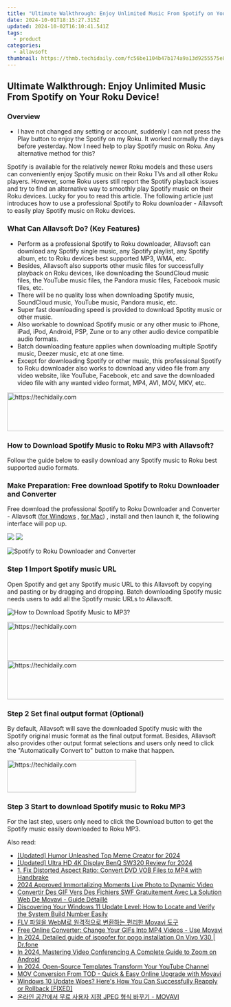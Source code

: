 ```yaml
---
title: "Ultimate Walkthrough: Enjoy Unlimited Music From Spotify on Your Roku Device!"
date: 2024-10-01T18:15:27.315Z
updated: 2024-10-02T16:10:41.541Z
tags:
  - product
categories:
  - allavsoft
thumbnail: https://thmb.techidaily.com/fc56be1104b47b174a9a13d9255575e8e01dfcc34ec60d7f7f9e3cbb3a84553c.jpg
---
```


## Ultimate Walkthrough: Enjoy Unlimited Music From Spotify on Your Roku Device!

### Overview

* I have not changed any setting or account, suddenly I can not press the Play button to enjoy the Spotify on my Roku. It worked normally the days before yesterday. Now I need help to play Spotify music on Roku. Any alternative method for this?

Spotify is available for the relatively newer Roku models and these users can conveniently enjoy Spotify music on their Roku TVs and all other Roku players. However, some Roku users still report the Spotify playback issues and try to find an alternative way to smoothly play Spotify music on their Roku devices. Lucky for you to read this article. The following article just introduces how to use a professional Spotify to Roku downloader - Allavsoft to easily play Spotify music on Roku devices.

### What Can Allavsoft Do? (Key Features)

* Perform as a professional Spotify to Roku downloader, Allavsoft can download any Spotify single music, any Spotify playlist, any Spotify album, etc to Roku devices best supported MP3, WMA, etc.
* Besides, Allavsoft also supports other music files for successfully playback on Roku devices, like downloading the SoundCloud music files, the YouTube music files, the Pandora music files, Facebook music files, etc.
* There will be no quality loss when downloading Spotify music, SoundCloud music, YouTube music, Pandora music, etc.
* Super fast downloading speed is provided to download Spotity music or other music.
* Also workable to download Spotify music or any other music to iPhone, iPad, iPod, Android, PSP, Zune or to any other audio device compatible audio formats.
* Batch downloading feature applies when downloading multiple Spotify music, Deezer music, etc at one time.
* Except for downloading Spotify or other music, this professional Spotify to Roku downloader also works to download any video file from any video website, like YouTube, Facebook, etc and save the downloaded video file with any wanted video format, MP4, AVI, MOV, MKV, etc.

<!-- affiliate ads begin -->
<a href="https://unicoeye.pxf.io/c/5597632/2134230/18498" target="_top" id="2134230">
  <img src="//a.impactradius-go.com/display-ad/18498-2134230" border="0" alt="https://techidaily.com" width="728" height="90"/>
</a>
<img height="0" width="0" src="https://unicoeye.pxf.io/i/5597632/2134230/18498" style="position:absolute;visibility:hidden;" border="0" />
<!-- affiliate ads end -->

### How to Download Spotify Music to Roku MP3 with Allavsoft?

Follow the guide below to easily download any Spotify music to Roku best supported audio formats.

### Make Preparation: Free download Spotify to Roku Downloader and Converter

Free download the professional Spotify to Roku Downloader and Converter - Allavsoft ([for Windows](https://tools.techidaily.com/allavsoft/products/) , [for Mac](https://tools.techidaily.com/allavsoft/products/)) , install and then launch it, the following interface will pop up.

[![](https://www.allavsoft.com/how-to/../images/how-to/free-download-win.jpg)](https://tools.techidaily.com/allavsoft/products/) [![](https://www.allavsoft.com/how-to/../images/how-to/free-download-mac.jpg)](https://tools.techidaily.com/allavsoft/products/)

![Spotify to Roku Downloader and Converter](https://www.allavsoft.com/how-to/../images/allavsoft/screen-shot-600.jpg)

### Step 1 Import Spotify music URL

Open Spotify and get any Spotify music URL to this Allavsoft by copying and pasting or by dragging and dropping. Batch downloading Spotify music needs users to add all the Spotify music URLs to Allavsoft.

![How to Download Spotify Music to MP3?](https://www.allavsoft.com/how-to/../images/how-to/download-rtmp-video/download-rtmp-video.jpg)

<!-- affiliate ads begin -->
<a href="https://appsumo.8odi.net/c/5597632/2068426/7443" target="_top" id="2068426">
  <img src="//a.impactradius-go.com/display-ad/7443-2068426" border="0" alt="https://techidaily.com" width="728" height="90"/>
</a>
<img height="0" width="0" src="https://appsumo.8odi.net/i/5597632/2068426/7443" style="position:absolute;visibility:hidden;" border="0" />
<!-- affiliate ads end -->

<!-- affiliate ads begin -->
<a href="https://aligracehair.sjv.io/c/5597632/2036486/19272" target="_top" id="2036486">
  <img src="//a.impactradius-go.com/display-ad/19272-2036486" border="0" alt="https://techidaily.com" width="728" height="90"/>
</a>
<img height="0" width="0" src="https://aligracehair.sjv.io/i/5597632/2036486/19272" style="position:absolute;visibility:hidden;" border="0" />
<!-- affiliate ads end -->

### Step 2 Set final output format (Optional)

By default, Allavsoft will save the downloaded Spotify music with the Spotify original music format as the final output format. Besides, Allavsoft also provides other output format selections and users only need to click the "Automatically Convert to" button to make that happen.

<!-- affiliate ads begin -->
<a href="https://25home.pxf.io/c/5597632/2148643/16836" target="_top" id="2148643">
  <img src="//a.impactradius-go.com/display-ad/16836-2148643" border="0" alt="https://techidaily.com" width="300" height="75"/>
</a>
<img height="0" width="0" src="https://25home.pxf.io/i/5597632/2148643/16836" style="position:absolute;visibility:hidden;" border="0" />
<!-- affiliate ads end -->

### Step 3 Start to download Spotify music to Roku MP3

For the last step, users only need to click the Download button to get the Spotify music easily downloaded to Roku MP3.

<ins class="adsbygoogle"
     style="display:block"
     data-ad-format="autorelaxed"
     data-ad-client="ca-pub-7571918770474297"
     data-ad-slot="1223367746"></ins>

<ins class="adsbygoogle"
     style="display:block"
     data-ad-client="ca-pub-7571918770474297"
     data-ad-slot="8358498916"
     data-ad-format="auto"
     data-full-width-responsive="true"></ins>

<span class="atpl-alsoreadstyle">Also read:</span>
<div><ul>
<li><a href="https://article-knowledge.techidaily.com/updated-humor-unleashed-top-meme-creator-for-2024/"><u>[Updated] Humor Unleashed Top Meme Creator for 2024</u></a></li>
<li><a href="https://fox-access.techidaily.com/updated-ultra-hd-4k-display-benq-sw320-review-for-2024/"><u>[Updated] Ultra HD 4K Display BenQ SW320 Review for 2024</u></a></li>
<li><a href="https://discover-hacks.techidaily.com/1-fix-distorted-aspect-ratio-convert-dvd-vob-files-to-mp4-with-handbrake/"><u>1. Fix Distorted Aspect Ratio: Convert DVD VOB Files to MP4 with Handbrake</u></a></li>
<li><a href="https://some-techniques.techidaily.com/2024-approved-immortalizing-moments-live-photo-to-dynamic-video/"><u>2024 Approved Immortalizing Moments Live Photo to Dynamic Video</u></a></li>
<li><a href="https://win-tricks.techidaily.com/convertir-des-gif-vers-des-fichiers-swf-gratuitement-avec-la-solution-web-de-movavi-guide-detaille/"><u>Convertir Des GIF Vers Des Fichiers SWF Gratuitement Avec La Solution Web De Movavi - Guide Détaillé</u></a></li>
<li><a href="https://vp-tips.techidaily.com/discovering-your-windows-11-update-level-how-to-locate-and-verify-the-system-build-number-easily/"><u>Discovering Your Windows 11 Update Level: How to Locate and Verify the System Build Number Easily</u></a></li>
<li><a href="https://win-tricks.techidaily.com/flv-webm-movavi/"><u>FLV 파일을 WebM로 원격적으로 변환하는 편리한 Movavi 도구</u></a></li>
<li><a href="https://win-tricks.techidaily.com/free-online-converter-change-your-gifs-into-mp4-videos-use-movavi/"><u>Free Online Converter: Change Your GIFs Into MP4 Videos - Use Movavi</u></a></li>
<li><a href="https://change-location.techidaily.com/in-2024-detailed-guide-of-ispoofer-for-pogo-installation-on-vivo-v30-drfone-by-drfone-virtual-android/"><u>In 2024, Detailed guide of ispoofer for pogo installation On Vivo V30 | Dr.fone</u></a></li>
<li><a href="https://extra-guidance.techidaily.com/in-2024-mastering-video-conferencing-a-complete-guide-to-zoom-on-android/"><u>In 2024, Mastering Video Conferencing A Complete Guide to Zoom on Android</u></a></li>
<li><a href="https://youtube-stream.techidaily.com/in-2024-open-source-templates-transform-your-youtube-channel/"><u>In 2024, Open-Source Templates Transform Your YouTube Channel</u></a></li>
<li><a href="https://win-tricks.techidaily.com/mov-conversion-from-tod-quick-and-easy-online-upgrade-with-movavi/"><u>MOV Conversion From TOD - Quick & Easy Online Upgrade with Movavi</u></a></li>
<li><a href="https://win-howtos.techidaily.com/windows-10-update-woes-heres-how-you-can-successfully-reapply-or-rollback-fixed/"><u>Windows 10 Update Woes? Here's How You Can Successfully Reapply or Rollback [FIXED]</u></a></li>
<li><a href="https://win-tricks.techidaily.com/1726226768932-jpeg-movavi/"><u>온라인 공간에서 무료 사용자 지정 JPEG 형식 바꾸기 - MOVAVI</u></a></li>
</ul></div>

